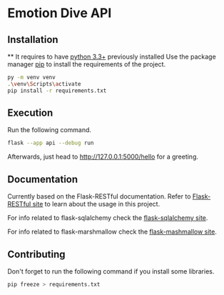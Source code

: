 # Emotion Dive API
## Installation
** It requires to have [python 3.3+](https://www.python.org/) previously installed
Use the package manager [pip](https://pip.pypa.io/en/stable/) to install the requirements of the project.
```bash
py -m venv venv
.\venv\Scripts\activate
pip install -r requirements.txt
```
## Execution
Run the following command.
```bash
flask --app api --debug run
```
Afterwards, just head to http://127.0.0.1:5000/hello for a greeting.
## Documentation
Currently based on the Flask-RESTful documentation. Refer to [Flask-RESTful site](https://flask-restful.readthedocs.io/en/latest/index.html) to learn about the usage in this project.

For info related to flask-sqlalchemy check the [flask-sqlalchemy site](https://flask-sqlalchemy.palletsprojects.com/en/3.0.x/).

For info related to flask-marshmallow check the [flask-mashmallow site](https://flask-marshmallow.readthedocs.io/en/latest/).

## Contributing
Don't forget to run the following command if you install some libraries.
```bash
pip freeze > requirements.txt
```

